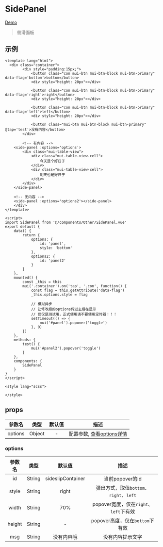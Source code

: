 # SidePanel
[Demo](http://watasi.gitee.io/infozx_api/dist/#/sidePanel)
> 侧滑面板

## 示例
```vue{34}
<template lang="html">
  <div class="container">
		<div style="padding:15px;">
			<button class="con mui-btn mui-btn-block mui-btn-primary" data-flag='bottom'>bottom</button>
			<div style="height: 20px"></div>

			<button class="con mui-btn mui-btn-block mui-btn-primary" data-flag='right'>right</button>
			<div style="height: 20px"></div>
			
			<button class="con mui-btn mui-btn-block mui-btn-primary" data-flag='left'>left</button>
			<div style="height: 20px"></div>

			<button class="mui-btn mui-btn-block mui-btn-primary" @tap='test'>没有内容</button>
		</div>
		
		<!-- 有内容 -->
  	<side-panel :options='options'>
  		<div class="mui-table-view">
  			<div class="mui-table-view-cell">
  				今天是个好日子
  			</div>
  			<div class="mui-table-view-cell">
  				明天也是好日子
  			</div>
  		</div>
  	</side-panel>

  	<!-- 无内容 -->
  	<side-panel :options='options2'></side-panel>
	</div>
</template>

<script>
import SidePanel from '@/components/Other/SidePanel.vue'
export default {
	data() {
		return {
			options: {
				id: 'panel',
				style: 'bottom'
			},
			options2: {
				id: 'panel2'
			}
		}
	},
	mounted() {
		const _this = this
		mui('.container').on('tap', '.con', function() {
			const flag = this.getAttribute('data-flag')
			_this.options.style = flag

			// 模拟异步
			// 让修改后的options传过去后在显示
			// 仅仅是测试用，正式使用请不要使用定时器！！！
			setTimeout(() => {
				mui('#panel').popover('toggle')
			}, 0)
		})
	},
	methods: {
		test() {
			mui('#panel2').popover('toggle')
		}
	},
	components: {
		SidePanel
	}
}
</script>

<style lang="scss">

</style>
```

## props
|参数名|类型|默认值|描述|
|:---:|:---:|:---:|:---:|
|options|Object|-|配置参数, [查看options详情](#options)|

### options
|参数名|类型|默认值|描述|
|:---:|:---:|:---:|:---:|
|id|String|sideslipContainer|当前popover的id|
|style|String|right|弹出方式，取值`bottom`、`right`、`left`|
|width|String|70%|popover宽度，仅在`right`、`left`下有效|
|height|String|-|popover高度，仅在`bottom`下有效|
|msg|String|没有内容哦|没有内容提示文字|